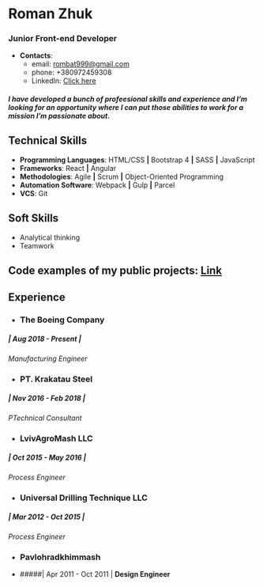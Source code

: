 # Roman Zhuk

### Junior Front-end Developer

- **Contacts**:
  - email: rombat999@gmail.com
  - phone: +380972459308
  - LinkedIn: [Click here](https://www.linkedin.com/in/roman-zhuk/)


##### I have developed a bunch of profeesional skills and experience and I’m looking for an opportunity where I can put those abilities to work for a mission I’m passionate about.


## Technical Skills
* **Programming Languages**: HTML/CSS **|** Bootstrap 4 **|** SASS **|** JavaScript
* **Frameworks**: React **|** Angular
* **Methodologies**: Agile **|** Scrum **|** Object-Oriented Programming
* **Automation Software**:   Webpack **|** Gulp **|** Parcel
* **VCS**: Git 

## Soft Skills
* Analytical thinking
* Teamwork

## Code examples of my public projects: [Link](https://github.com/ferdigo)

## Experience

* ### The Boeing Company
##### | Aug 2018 - Present |
*Manufacturing Engineer*

* ### PT. Krakatau Steel
##### | Nov 2016 - Feb 2018 |
*PTechnical Consultant*

* ### LvivAgroMash LLC
##### | Oct 2015 - May 2016 |
*Process Engineer*

* ### Universal Drilling Technique LLC
##### | Mar 2012 - Oct 2015 |
*Process Engineer*

* ### Pavlohradkhimmash 
* #####| Apr 2011 - Oct 2011 |
**Design Engineer**
